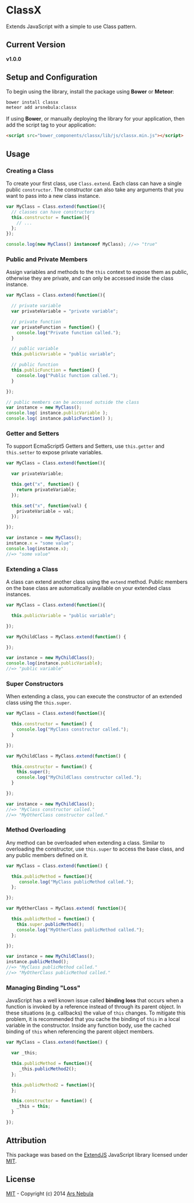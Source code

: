 # ClassX

Extends JavaScript with a simple to use Class pattern.

## Current Version

**v1.0.0**

## Setup and Configuration

To begin using the library, install the package using **Bower** or **Meteor**:

```sh
bower install classx
meteor add arsnebula:classx
```

If using **Bower**, or manually deploying the library for your
application, then add the script tag to your application:

```html
<script src="bower_components/classx/lib/js/classx.min.js"></script>
```

## Usage

### Creating a Class

To create your first class, use ``Class.extend``. Each class can have
a single public ``constructor``. The constructor can also take any
arguments that you want to pass into a new class instance.

```js
var MyClass = Class.extend(function(){
  // classes can have constructors
  this.constructor = function(){
    // ...
  };
});

console.log(new MyClass() instanceof MyClass); //=> "true"
```

### Public and Private Members

Assign variables and methods to the ``this`` context to expose them as public, otherwise
they are private, and can only be accessed inside the class instance.

```js
var MyClass = Class.extend(function(){

  // private variable
  var privateVariable = "private variable";

  // private function
  var privateFunction = function() {
    console.log("Private function called.");
  }

  // public variable
  this.publicVariable = "public variable";

  // public function
  this.publicFunction = function() {
    console.log("Public function called.");
  }

});

// public members can be accessed outside the class
var instance = new MyClass();
console.log( instance.publicVariable );
console.log( instance.publicFunction() );
```

### Getter and Setters

To support EcmaScript5 Getters and Setters, use ``this.getter`` and ``this.setter`` to
expose private variables.

```js
var MyClass = Class.extend(function(){

  var privateVariable;

  this.get("x", function() {
    return privateVariable;
  });

  this.set("x", function(val) {
    privateVariable = val;
  });

});

var instance = new MyClass();
instance.x = "some value";
console.log(instance.x);
//=> "some value"
```

### Extending a Class

A class can extend another class using the ``extend`` method. Public
members on the base class are automatically available on your extended
class instances.

```js
var MyClass = Class.extend(function(){

  this.publicVariable = "public variable";

});

var MyChildClass = MyClass.extend(function() {

});

var instance = new MyChildClass();
console.log(instance.publicVariable);
//=> "public variable"
```

### Super Constructors

When extending a class, you can execute the constructor of an extended
class using the ``this.super``.

```js
var MyClass = Class.extend(function(){

  this.constructor = function() {
    console.log("MyClass constructor called.");
  }

});

var MyChildClass = MyClass.extend(function() {

  this.constructor = function() {
    this.super();
    console.log("MyChildClass constructor called.");
  }

});

var instance = new MyChildClass();
//=> "MyClass constructor called."
//=> "MyOtherClass constructor called."
```

### Method Overloading

Any method can be overloaded when extending a class. Similar to overloading
the constructor, use ``this.super`` to access the base class, and any public
members defined on it.

```js
var MyClass = Class.extend(function() {

  this.publicMethod = function(){
     console.log("MyClass publicMethod called.");
  };

});

var MyOtherClass = MyClass.extend( function(){

  this.publicMethod = function() {
    this.super.publicMethod();
    console.log("MyOtherClass publicMethod called.");
  };

});

var instance = new MyChildClass();
instance.publicMethod();
//=> "MyClass publicMethod called."
//=> "MyOtherClass publicMethod called."

```

### Managing Binding "Loss"

JavaScript has a well known issue called **binding loss** that occurs when a function
is invoked by a reference instead of through its parent object. In these situations (e.g. callbacks)
the value of ``this`` changes. To mitigate this problem, it is recommended that you cache the
binding of ``this`` in a local variable in the constructor. Inside any function body, use the cached
binding of ``this`` when referencing the parent object members.

```js
var MyClass = Class.extend(function() {

  var _this;

  this.publicMethod = function(){
     _this.publicMethod2();
  };

  this.publicMethod2 = function(){
  };

  this.constructor = function() {
    _this = this;
  }

});
```

## Attribution

This package was based on the [ExtendJS](http://extendjs.org/) JavaScript library
licensed under [MIT](http://choosealicense.com/licenses/mit/).

## License

[MIT](http://choosealicense.com/licenses/mit/) -
Copyright (c) 2014 [Ars Nebula](http://www.arsnebula.com)